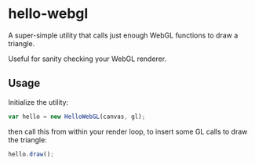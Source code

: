 # hello-webgl

 A super-simple utility that calls just enough WebGL functions to draw a triangle.

 Useful for sanity checking your WebGL renderer.

## Usage

Initialize the utility:
 ````javascript
 var hello = new HelloWebGL(canvas, gl);
 ````
 
 then call this from within your render loop, to insert some GL calls to draw the triangle:
 ````javascript
 hello.draw();
 ````


